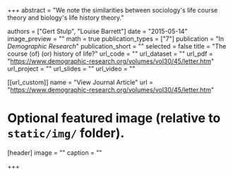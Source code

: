 +++
abstract = "We note the similarities between sociology's life course theory and biology's life history theory."

authors = ["Gert Stulp", "Louise Barrett"]
date = "2015-05-14"
image_preview = ""
math = true
publication_types = ["7"]
publication = "In *Demographic Research*"
publication_short = ""
selected = false
title = "The course (of) (or) history of life?"
url_code = ""
url_dataset = ""
url_pdf = "https://www.demographic-research.org/volumes/vol30/45/letter.htm"
url_project = ""
url_slides = ""
url_video = ""

[[url_custom]]
name = "View Journal Article"
url = "https://www.demographic-research.org/volumes/vol30/45/letter.htm"

# Optional featured image (relative to `static/img/` folder).
[header]
image = ""
caption = ""

+++
